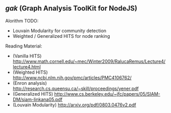 ## _gak_ (Graph Analysis ToolKit for NodeJS)

Alorithm TODO:
  - Louvain Modularity for community detection
  - Weighted / Generalized HITS for node ranking

Reading Material:
  - (Vanilla HITS) http://www.math.cornell.edu/~mec/Winter2009/RalucaRemus/Lecture4/lecture4.html
  - (Weighted HITS) http://www.ncbi.nlm.nih.gov/pmc/articles/PMC4106762/
  - (Enron analysis) http://research.cs.queensu.ca/~skill/proceedings/yener.pdf
  - (Generalized HITS) http://www.cs.berkeley.edu/~jfc/papers/05/SIAM-DM/siam-linkana05.pdf
  - (Louvain Modularity) http://arxiv.org/pdf/0803.0476v2.pdf
